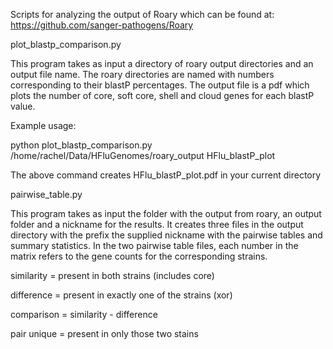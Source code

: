 Scripts for analyzing the output of Roary which can be found at:  https://github.com/sanger-pathogens/Roary

plot_blastp_comparison.py

This program takes as input a directory of roary output directories and an
output file name.  The roary directories are named with numbers corresponding
to their blastP percentages.  The output file is a pdf which plots the
number of core, soft core, shell and cloud genes for each blastP value.

Example usage:

python plot_blastp_comparison.py /home/rachel/Data/HFluGenomes/roary_output HFlu_blastP_plot

The above command creates HFlu_blastP_plot.pdf in your current directory

pairwise_table.py

This program takes as input the folder with the output from roary, an output
folder and a nickname for the results.  It creates three files in the
output directory with the prefix the supplied nickname with the pairwise
tables and summary statistics.
In the two pairwise table files, each number in the matrix refers to the gene
counts for the corresponding strains.

similarity = present in both strains (includes core)

difference = present in exactly one of the strains (xor)

comparison = similarity - difference

pair unique = present in only those two stains
